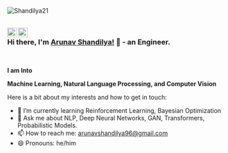 <p align="left"> <img src="https://komarev.com/ghpvc/?username=Shandilya21" alt="Shandilya21" /> </p>

<br/>
<a href="https://twitter.com/shandilyaarunav?lang=en">
  <img align="left" alt="ShandilyaArunav| Twitter" width="22px" src="https://cdn.jsdelivr.net/npm/simple-icons@v3/icons/twitter.svg" />
</a>
<a href="https://www.linkedin.com/in/arunav-shandilya/">
  <img align="left" alt="Linkedin" width="22px" src="https://cdn.jsdelivr.net/npm/simple-icons@v3/icons/linkedin.svg" />
</a>


### Hi there, I'm [Arunav Shandilya!](https://shandilya21.github.io/) 👋 - an Engineer.

<br />


**I am Into**

**Machine Learning, Natural Language Processing, and Computer Vision**
<br />

Here is a bit about my interests and how to get in touch:

- 🌱 I’m currently learning Reinforcement Learning, Bayesian Optimization
- 💬 Ask me about NLP, Deep Neural Networks, GAN, Transformers, Probabilistic Models.
- 📫 How to reach me: arunavshandilya96@gmail.com
- 😄 Pronouns: he/him
